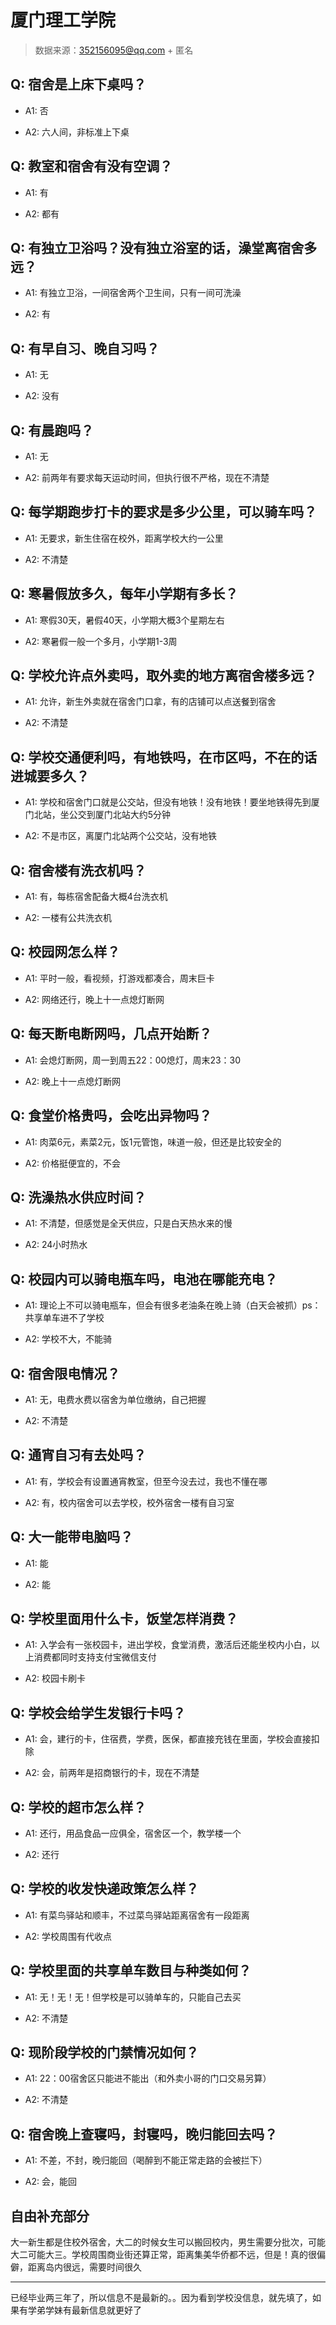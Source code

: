 # 厦门理工学院

> 数据来源：352156095@qq.com + 匿名

## Q: 宿舍是上床下桌吗？

- A1: 否

- A2: 六人间，非标准上下桌

## Q: 教室和宿舍有没有空调？

- A1: 有

- A2: 都有

## Q: 有独立卫浴吗？没有独立浴室的话，澡堂离宿舍多远？

- A1: 有独立卫浴，一间宿舍两个卫生间，只有一间可洗澡

- A2: 有

## Q: 有早自习、晚自习吗？

- A1: 无

- A2: 没有

## Q: 有晨跑吗？

- A1: 无

- A2: 前两年有要求每天运动时间，但执行很不严格，现在不清楚

## Q: 每学期跑步打卡的要求是多少公里，可以骑车吗？

- A1: 无要求，新生住宿在校外，距离学校大约一公里

- A2: 不清楚

## Q: 寒暑假放多久，每年小学期有多长？

- A1: 寒假30天，暑假40天，小学期大概3个星期左右

- A2: 寒暑假一般一个多月，小学期1-3周

## Q: 学校允许点外卖吗，取外卖的地方离宿舍楼多远？

- A1: 允许，新生外卖就在宿舍门口拿，有的店铺可以点送餐到宿舍

- A2: 不清楚

## Q: 学校交通便利吗，有地铁吗，在市区吗，不在的话进城要多久？

- A1: 学校和宿舍门口就是公交站，但没有地铁！没有地铁！要坐地铁得先到厦门北站，坐公交到厦门北站大约5分钟

- A2: 不是市区，离厦门北站两个公交站，没有地铁

## Q: 宿舍楼有洗衣机吗？

- A1: 有，每栋宿舍配备大概4台洗衣机

- A2: 一楼有公共洗衣机

## Q: 校园网怎么样？

- A1: 平时一般，看视频，打游戏都凑合，周末巨卡

- A2: 网络还行，晚上十一点熄灯断网

## Q: 每天断电断网吗，几点开始断？

- A1: 会熄灯断网，周一到周五22：00熄灯，周末23：30

- A2: 晚上十一点熄灯断网

## Q: 食堂价格贵吗，会吃出异物吗？

- A1: 肉菜6元，素菜2元，饭1元管饱，味道一般，但还是比较安全的

- A2: 价格挺便宜的，不会

## Q: 洗澡热水供应时间？

- A1: 不清楚，但感觉是全天供应，只是白天热水来的慢

- A2: 24小时热水

## Q: 校园内可以骑电瓶车吗，电池在哪能充电？

- A1: 理论上不可以骑电瓶车，但会有很多老油条在晚上骑（白天会被抓）ps：共享单车进不了学校

- A2: 学校不大，不能骑

## Q: 宿舍限电情况？

- A1: 无，电费水费以宿舍为单位缴纳，自己把握

- A2: 不清楚

## Q: 通宵自习有去处吗？

- A1: 有，学校会有设置通宵教室，但至今没去过，我也不懂在哪

- A2: 有，校内宿舍可以去学校，校外宿舍一楼有自习室

## Q: 大一能带电脑吗？

- A1: 能

- A2: 能

## Q: 学校里面用什么卡，饭堂怎样消费？

- A1: 入学会有一张校园卡，进出学校，食堂消费，激活后还能坐校内小白，以上消费都同时支持支付宝微信支付

- A2: 校园卡刷卡

## Q: 学校会给学生发银行卡吗？

- A1: 会，建行的卡，住宿费，学费，医保，都直接充钱在里面，学校会直接扣除

- A2: 会，前两年是招商银行的卡，现在不清楚

## Q: 学校的超市怎么样？

- A1: 还行，用品食品一应俱全，宿舍区一个，教学楼一个

- A2: 还行

## Q: 学校的收发快递政策怎么样？

- A1: 有菜鸟驿站和顺丰，不过菜鸟驿站距离宿舍有一段距离

- A2: 学校周围有代收点

## Q: 学校里面的共享单车数目与种类如何？

- A1: 无！无！无！但学校是可以骑单车的，只能自己去买

- A2: 不清楚

## Q: 现阶段学校的门禁情况如何？

- A1: 22：00宿舍区只能进不能出（和外卖小哥的门口交易另算）

- A2: 不清楚

## Q: 宿舍晚上查寝吗，封寝吗，晚归能回去吗？

- A1: 不差，不封，晚归能回（喝醉到不能正常走路的会被拦下）

- A2: 会，能回

## 自由补充部分

大一新生都是住校外宿舍，大二的时候女生可以搬回校内，男生需要分批次，可能大二可能大三。学校周围商业街还算正常，距离集美华侨都不远，但是！真的很偏僻，距离岛内很远，需要时间很久

***

已经毕业两三年了，所以信息不是最新的。。因为看到学校没信息，就先填了，如果有学弟学妹有最新信息就更好了